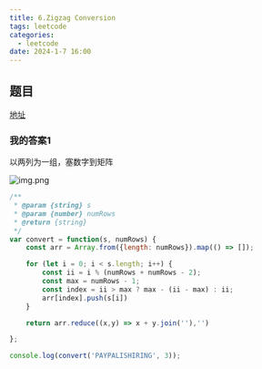 ```yaml
---
title: 6.Zigzag Conversion
tags: leetcode
categories:
  - leetcode
date: 2024-1-7 16:00
---
```


## 题目

[地址](https://leetcode.com/problems/zigzag-conversion/description/)

### 我的答案1

以两列为一组，塞数字到矩阵

![img.png](/my-notes/assets/6.png)

```js
/**
 * @param {string} s
 * @param {number} numRows
 * @return {string}
 */
var convert = function(s, numRows) {
    const arr = Array.from({length: numRows}).map(() => []);

    for (let i = 0; i < s.length; i++) {
        const ii = i % (numRows + numRows - 2);
        const max = numRows - 1;
        const index = ii > max ? max - (ii - max) : ii;
        arr[index].push(s[i])
    }

    return arr.reduce((x,y) => x + y.join(''),'')

};

console.log(convert('PAYPALISHIRING', 3));
```